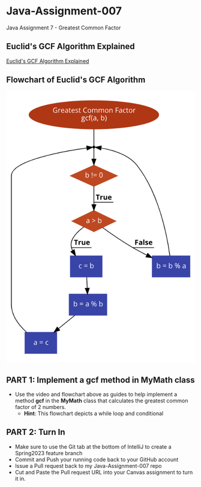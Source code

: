 # Java-Assignment-007

Java Assignment 7 - Greatest Common Factor

## Euclid's GCF Algorithm Explained

[Euclid's GCF Algorithm Explained](https://redwoods.us-west-2.instructuremedia.com/embed/a9ac7a12-f15a-41e3-a1ec-fbe21bcc3ab6)

## Flowchart of Euclid's GCF Algorithm

![Flowchart for GCF method](images/GCF_Flowchart.png)

## PART 1: Implement a gcf method in MyMath class
* Use the video and flowchart above as guides to help implement a method **gcf** in the **MyMath** class that calculates the greatest common factor of 2 numbers.
    * **Hint**: This flowchart depicts a while loop and conditional

## PART 2: Turn In

* Make sure to use the Git tab at the bottom of IntelliJ to create a Spring2023 feature branch
* Commit and Push your running code back to your GitHub account
* Issue a Pull request back to my Java-Assignment-007 repo
* Cut and Paste the Pull request URL into your Canvas assignment to turn it in.
